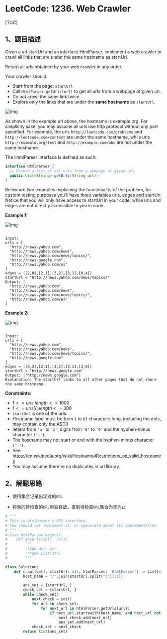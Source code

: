 # LeetCode: 1236. Web Crawler

[TOC]

## 1、题目描述

Given a url startUrl and an interface HtmlParser, implement a web crawler to crawl all links that are under the same hostname as startUrl. 

Return all urls obtained by your web crawler in any order.

Your crawler should:

- Start from the page: `startUrl`
- Call `HtmlParser.getUrls(url)` to get all urls from a webpage of given url.
- Do not crawl the same link twice.
- Explore only the links that are under the **same hostname** as `startUrl`.

![img](http://markdown-images-1251766755.cos.ap-beijing.myqcloud.com/notebook/2019-12-26-015554.png)




As shown in the example url above, the hostname is example.org. For simplicity sake, you may assume all urls use http protocol without any port specified. For example, the urls `http://leetcode.com/problems` and `http://leetcode.com/contest` are under the same hostname, while urls `http://example.org/test` and `http://example.com/abc` are not under the same hostname.

The HtmlParser interface is defined as such: 

```java
interface HtmlParser {
  // Return a list of all urls from a webpage of given url.
  public List<String> getUrls(String url);
}

```
Below are two examples explaining the functionality of the problem, for custom testing purposes you'll have three variables urls, edges and startUrl. Notice that you will only have access to startUrl in your code, while urls and edges are not directly accessible to you in code.

 

**Example 1:**

![img](http://markdown-images-1251766755.cos.ap-beijing.myqcloud.com/notebook/2019-12-26-015626.png)



```

Input:
urls = [
  "http://news.yahoo.com",
  "http://news.yahoo.com/news",
  "http://news.yahoo.com/news/topics/",
  "http://news.google.com",
  "http://news.yahoo.com/us"
]
edges = [[2,0],[2,1],[3,2],[3,1],[0,4]]
startUrl = "http://news.yahoo.com/news/topics/"
Output: [
  "http://news.yahoo.com",
  "http://news.yahoo.com/news",
  "http://news.yahoo.com/news/topics/",
  "http://news.yahoo.com/us"
]

```

**Example 2:**

![img](http://markdown-images-1251766755.cos.ap-beijing.myqcloud.com/notebook/2019-12-26-015650.png)

```

Input: 
urls = [
  "http://news.yahoo.com",
  "http://news.yahoo.com/news",
  "http://news.yahoo.com/news/topics/",
  "http://news.google.com"
]
edges = [[0,2],[2,1],[3,2],[3,1],[3,0]]
startUrl = "http://news.google.com"
Output: ["http://news.google.com"]
Explanation: The startUrl links to all other pages that do not share the same hostname.
```
**Constraints:**

-   $1 <= urls.length <= 1000$
-   $1 <= urls[i].length <= 300$
-   `startUrl` is one of the urls.
-   Hostname label must be from `1` to `63` characters long, including the dots, may contain only the ASCII 
-   letters from `'a'` to `'z'`, digits  from `'0'` to `'9'` and the hyphen-minus character `('-')`.
-   The hostname may not start or end with the hyphen-minus character `('-')`. 
-   See:  https://en.wikipedia.org/wiki/Hostname#Restrictions_on_valid_hostnames
-   You may assume there're no duplicates in url library.



## 2、解题思路

-   使用集合记录出现过的`URL`

-   将新的待检查的`URL`单独存放，直到待检查`URL`集合为空为止

    

```python
# """
# This is HtmlParser's API interface.
# You should not implement it, or speculate about its implementation
# """
#class HtmlParser(object):
#    def getUrls(self, url):
#        """
#        :type url: str
#        :rtype List[str]
#        """

class Solution:
    def crawl(self, startUrl: str, htmlParser: 'HtmlParser') -> List[str]:
        host_name = "/".join(startUrl.split("/")[:3])

        ans_set = {startUrl, }
        check_set = {startUrl, }
        while check_set:
            next_check = set()
            for url in check_set:
                for next_url in htmlParser.getUrls(url):
                    if next_url.startswith(host_name) and next_url not in ans_set:
                        next_check.add(next_url)
                        ans_set.add(next_url)
            check_set = next_check
        return list(ans_set)
```

